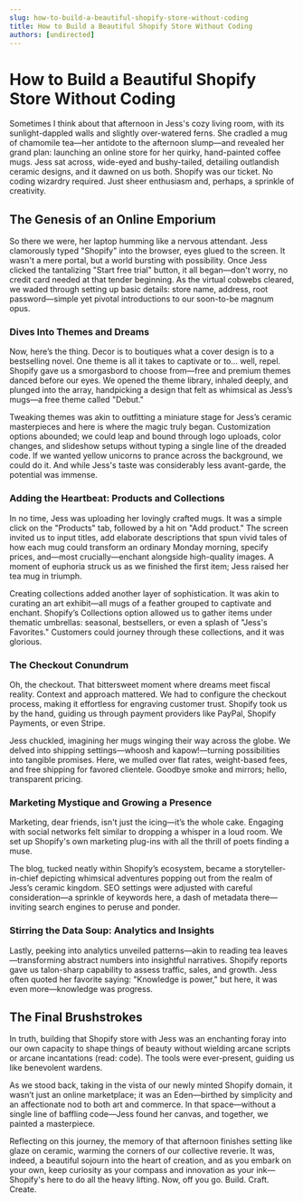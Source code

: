 ```yaml
---
slug: how-to-build-a-beautiful-shopify-store-without-coding
title: How to Build a Beautiful Shopify Store Without Coding
authors: [undirected]
---
```



# How to Build a Beautiful Shopify Store Without Coding

Sometimes I think about that afternoon in Jess's cozy living room, with its sunlight-dappled walls and slightly over-watered ferns. She cradled a mug of chamomile tea—her antidote to the afternoon slump—and revealed her grand plan: launching an online store for her quirky, hand-painted coffee mugs. Jess sat across, wide-eyed and bushy-tailed, detailing outlandish ceramic designs, and it dawned on us both. Shopify was our ticket. No coding wizardry required. Just sheer enthusiasm and, perhaps, a sprinkle of creativity.

## The Genesis of an Online Emporium

So there we were, her laptop humming like a nervous attendant. Jess clamorously typed "Shopify" into the browser, eyes glued to the screen. It wasn't a mere portal, but a world bursting with possibility. Once Jess clicked the tantalizing "Start free trial" button, it all began—don't worry, no credit card needed at that tender beginning. As the virtual cobwebs cleared, we waded through setting up basic details: store name, address, root password—simple yet pivotal introductions to our soon-to-be magnum opus.

### Dives Into Themes and Dreams

Now, here’s the thing. Decor is to boutiques what a cover design is to a bestselling novel. One theme is all it takes to captivate or to... well, repel. Shopify gave us a smorgasbord to choose from—free and premium themes danced before our eyes. We opened the theme library, inhaled deeply, and plunged into the array, handpicking a design that felt as whimsical as Jess’s mugs—a free theme called "Debut." 

Tweaking themes was akin to outfitting a miniature stage for Jess’s ceramic masterpieces and here is where the magic truly began. Customization options abounded; we could leap and bound through logo uploads, color changes, and slideshow setups without typing a single line of the dreaded code. If we wanted yellow unicorns to prance across the background, we could do it. And while Jess's taste was considerably less avant-garde, the potential was immense.

### Adding the Heartbeat: Products and Collections

In no time, Jess was uploading her lovingly crafted mugs. It was a simple click on the "Products" tab, followed by a hit on "Add product." The screen invited us to input titles, add elaborate descriptions that spun vivid tales of how each mug could transform an ordinary Monday morning, specify prices, and—most crucially—enchant alongside high-quality images. A moment of euphoria struck us as we finished the first item; Jess raised her tea mug in triumph.

Creating collections added another layer of sophistication. It was akin to curating an art exhibit—all mugs of a feather grouped to captivate and enchant. Shopify’s Collections option allowed us to gather items under thematic umbrellas: seasonal, bestsellers, or even a splash of "Jess's Favorites." Customers could journey through these collections, and it was glorious.

### The Checkout Conundrum

Oh, the checkout. That bittersweet moment where dreams meet fiscal reality. Context and approach mattered. We had to configure the checkout process, making it effortless for engraving customer trust. Shopify took us by the hand, guiding us through payment providers like PayPal, Shopify Payments, or even Stripe. 

Jess chuckled, imagining her mugs winging their way across the globe. We delved into shipping settings—whoosh and kapow!—turning possibilities into tangible promises. Here, we mulled over flat rates, weight-based fees, and free shipping for favored clientele. Goodbye smoke and mirrors; hello, transparent pricing.

### Marketing Mystique and Growing a Presence

Marketing, dear friends, isn't just the icing—it’s the whole cake. Engaging with social networks felt similar to dropping a whisper in a loud room. We set up Shopify's own marketing plug-ins with all the thrill of poets finding a muse. 

The blog, tucked neatly within Shopify’s ecosystem, became a storyteller-in-chief depicting whimsical adventures popping out from the realm of Jess’s ceramic kingdom. SEO settings were adjusted with careful consideration—a sprinkle of keywords here, a dash of metadata there—inviting search engines to peruse and ponder.

### Stirring the Data Soup: Analytics and Insights

Lastly, peeking into analytics unveiled patterns—akin to reading tea leaves—transforming abstract numbers into insightful narratives. Shopify reports gave us talon-sharp capability to assess traffic, sales, and growth. Jess often quoted her favorite saying: "Knowledge is power," but here, it was even more—knowledge was progress.

## The Final Brushstrokes

In truth, building that Shopify store with Jess was an enchanting foray into our own capacity to shape things of beauty without wielding arcane scripts or arcane incantations (read: code). The tools were ever-present, guiding us like benevolent wardens.

As we stood back, taking in the vista of our newly minted Shopify domain, it wasn’t just an online marketplace; it was an Eden—birthed by simplicity and an affectionate nod to both art and commerce. In that space—without a single line of baffling code—Jess found her canvas, and together, we painted a masterpiece.

Reflecting on this journey, the memory of that afternoon finishes setting like glaze on ceramic, warming the corners of our collective reverie. It was, indeed, a beautiful sojourn into the heart of creation, and as you embark on your own, keep curiosity as your compass and innovation as your ink—Shopify's here to do all the heavy lifting. Now, off you go. Build. Craft. Create.